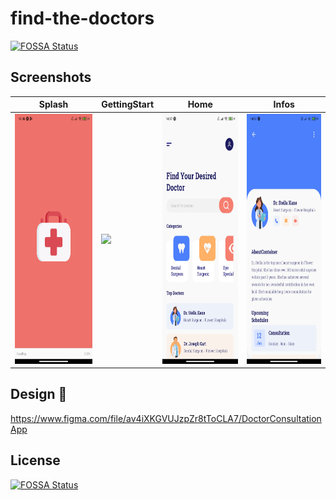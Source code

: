 # find-the-doctors
[![FOSSA Status](https://app.fossa.com/api/projects/git%2Bgithub.com%2Flucianobajr%2Ffind-the-doctors.svg?type=shield)](https://app.fossa.com/projects/git%2Bgithub.com%2Flucianobajr%2Ffind-the-doctors?ref=badge_shield)



## Screenshots
| Splash | GettingStart | Home | Infos
|-----------------------------------------------------------------------------------------------------------------------------|-------------------------------------------------------------------------------------------------------------------------------|----------------------------------------------------------------------------------------------------------------------|--------------------------------------------------------------------------------------------------------------------------------
|<img src="screenshots/1.jpg" height="400em" /> | <img src="screenshots/2.gif" height="400em"/> | <img src="screenshots/3.jpg" height="400em" /> | <img src="screenshots/4.jpg" height="400em"/>

## Design :art:
https://www.figma.com/file/av4iXKGVUJzpZr8tToCLA7/DoctorConsultationApp


## License
[![FOSSA Status](https://app.fossa.com/api/projects/git%2Bgithub.com%2Flucianobajr%2Ffind-the-doctors.svg?type=large)](https://app.fossa.com/projects/git%2Bgithub.com%2Flucianobajr%2Ffind-the-doctors?ref=badge_large)